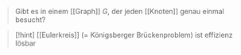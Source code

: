 > Gibt es in einem [[Graph]] $G$, der jeden [[Knoten]] genau einmal besucht?



> [!hint] [[Eulerkreis]] (= Königsberger Brückenproblem) ist effizienz lösbar